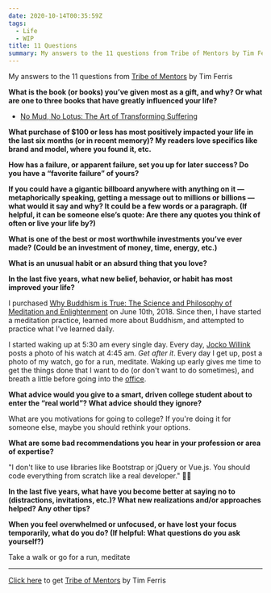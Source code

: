 ```yaml
---
date: 2020-10-14T00:35:59Z
tags:
  - Life
  - WIP
title: 11 Questions
summary: My answers to the 11 questions from Tribe of Mentors by Tim Ferris
---
```


My answers to the 11 questions from [Tribe of Mentors](https://www.amazon.com/gp/product/1328994961/ref=as_li_tl?ie=UTF8&camp=1789&creative=9325&creativeASIN=1328994961&linkCode=as2&tag=zacharyminner-20&linkId=bc881266be8cad345580bc72ef61af90) by Tim Ferris

**What is the book (or books) you’ve given most as a gift, and why? Or what are one to three books that have greatly influenced your life?**

- [No Mud, No Lotus: The Art of Transforming Suffering](https://www.amazon.com/gp/product/1937006859/ref=as_li_tl?ie=UTF8&camp=1789&creative=9325&creativeASIN=1937006859&linkCode=as2&tag=zacharyminner-20&linkId=8bf1454139b19d415fd4919a2042cd4e)

**What purchase of \$100 or less has most positively impacted your life in the last six months (or in recent memory)? My readers love specifics like brand and model, where you found it, etc.**

**How has a failure, or apparent failure, set you up for later success? Do you have a “favorite failure” of yours?**

**If you could have a gigantic billboard anywhere with anything on it — metaphorically speaking, getting a message out to millions or billions — what would it say and why? It could be a few words or a paragraph. (If helpful, it can be someone else’s quote: Are there any quotes you think of often or live your life by?)**

**What is one of the best or most worthwhile investments you’ve ever made? (Could be an investment of money, time, energy, etc.)**

**What is an unusual habit or an absurd thing that you love?**

**In the last five years, what new belief, behavior, or habit has most improved your life?**

I purchased [Why Buddhism is True: The Science and Philosophy of Meditation and Enlightenment](https://www.amazon.com/gp/product/1439195463/ref=as_li_tl?ie=UTF8&camp=1789&creative=9325&creativeASIN=1439195463&linkCode=as2&tag=zacharyminner-20&linkId=9b52aac35923f7e27951e0c0f2cdaf7b) on June 10th, 2018. Since then, I have started a meditation practice, learned more about Buddhism, and attempted to practice what I've learned daily.

I started waking up at 5:30 am every single day. Every day, [Jocko Willink](https://twitter.com/jockowillink) posts a photo of his watch at 4:45 am. _Get after it_. Every day I get up, post a photo of my watch, go for a run, meditate. Waking up early gives me time to get the things done that I want to do (or don't want to do sometimes), and breath a little before going into the [office](https://www.skycatchfire.com).

**What advice would you give to a smart, driven college student about to enter the “real world”? What advice should they ignore?**

What are you motivations for going to college? If you're doing it for someone else, maybe you should rethink your options.

**What are some bad recommendations you hear in your profession or area of expertise?**

"I don't like to use libraries like Bootstrap or jQuery or Vue.js. You should code everything from scratch like a real developer." 🤣🤣

**In the last five years, what have you become better at saying no to (distractions, invitations, etc.)? What new realizations and/or approaches helped? Any other tips?**

**When you feel overwhelmed or unfocused, or have lost your focus temporarily, what do you do? (If helpful: What questions do you ask yourself?)**

Take a walk or go for a run, meditate

---

[Click here](https://www.amazon.com/gp/product/1328994961/ref=as_li_tl?ie=UTF8&camp=1789&creative=9325&creativeASIN=1328994961&linkCode=as2&tag=zacharyminner-20&linkId=bc881266be8cad345580bc72ef61af90) to get [Tribe of Mentors](https://www.amazon.com/gp/product/1328994961/ref=as_li_tl?ie=UTF8&camp=1789&creative=9325&creativeASIN=1328994961&linkCode=as2&tag=zacharyminner-20&linkId=bc881266be8cad345580bc72ef61af90) by Tim Ferris
